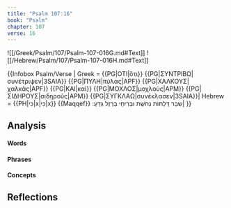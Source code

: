 ```yaml
---
title: "Psalm 107:16"
book: "Psalm"
chapter: 107
verse: 16
---
```

![[/Greek/Psalm/107/Psalm-107-016G.md#Text]]
![[/Hebrew/Psalm/107/Psalm-107-016H.md#Text]]

{{Infobox Psalm/Verse |
  Greek = {{PG|ΟΤΙ|ὅτι}}
{{PG|ΣΥΝΤΡΙΒΩ|συνέτριψεν|3SAIA}}
{{PG|ΠΥΛΗ|πύλας|APF}}
{{PG|ΧΑΛΚΟΥΣ|χαλκᾶς|APF}}
{{PG|ΚΑΙ|καὶ}}
{{PG|ΜΟΧΛΟΣ|μοχλοὺς|APM}}
{{PG|ΣΙΔΗΡΟΥΣ|σιδηροῦς|APM}}
{{PG|ΣΥΓΚΛΑΩ|συνέκλασεν|3SAIA}}|
  Hebrew = {{PH|כִּי|x|כִּי|x}}
{{Maqqef}}
שִׁבַּר
דַּלְתוֹת
נְחֹשֶׁת
וּבְרִיחֵי
בַרְזֶל
גִּדֵּעַ
׃|
}}

## Analysis

#### Words

#### Phrases

#### Concepts

## Reflections
